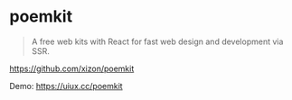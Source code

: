 # poemkit

> A free web kits with React for fast web design and development via SSR.

<https://github.com/xizon/poemkit>

Demo: <https://uiux.cc/poemkit>
